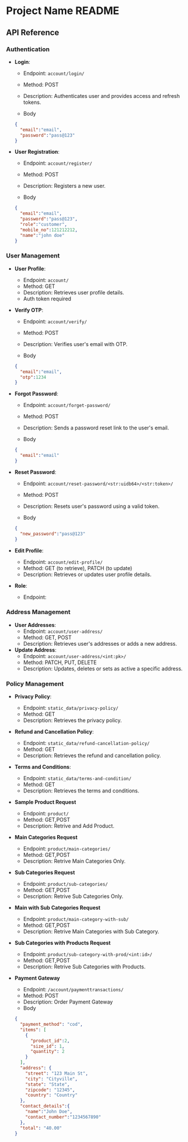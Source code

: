 # Project Name README

## API Reference

### Authentication
- **Login**: 
  - Endpoint: `account/login/`
  - Method: POST
  - Description: Authenticates user and provides access and refresh tokens.

  - Body

  ```json
  {
    "email":"email",
    "password":"pass@123"
  }
  ```

- **User Registration**: 
  - Endpoint: `account/register/`
  - Method: POST
  - Description: Registers a new user.

  - Body

  ```json
  {
    "email":"email",
    "password":"pass@123",
    "role":"customer",
    "mobile_no":121212212,
    "name":"john doe"
  }
  ```

### User Management
- **User Profile**: 
  - Endpoint: `account/`
  - Method: GET
  - Description: Retrieves user profile details.
  - Auth token required

- **Verify OTP**: 
  - Endpoint: `account/verify/`
  - Method: POST
  - Description: Verifies user's email with OTP.

  - Body

  ```json
  {
    "email":"email",
    "otp":1234
  }
  ```

- **Forgot Password**: 
  - Endpoint: `account/forget-password/`
  - Method: POST
  - Description: Sends a password reset link to the user's email.

  - Body

  ```json
  {
    "email":"email"
  }
  ```

- **Reset Password**: 
  - Endpoint: `account/reset-password/<str:uidb64>/<str:token>/`
  - Method: POST
  - Description: Resets user's password using a valid token.

  - Body

  ```json
  {
    "new_password":"pass@123"
  }
  ```

- **Edit Profile**: 
  - Endpoint: `account/edit-profile/`
  - Method: GET (to retrieve), PATCH (to update)
  - Description: Retrieves or updates user profile details.

  

- **Role**:
  - Endpoint: 

### Address Management
- **User Addresses**: 
  - Endpoint: `account/user-address/`
  - Method: GET, POST
  - Description: Retrieves user's addresses or adds a new address.
- **Update Address**: 
  - Endpoint: `account/user-address/<int:pk>/`
  - Method: PATCH, PUT, DELETE
  - Description: Updates, deletes or sets as active a specific address.

### Policy Management
- **Privacy Policy**: 
  - Endpoint: `static_data/privacy-policy/`
  - Method: GET
  - Description: Retrieves the privacy policy.

- **Refund and Cancellation Policy**: 
  - Endpoint: `static_data/refund-cancellation-policy/`
  - Method: GET
  - Description: Retrieves the refund and cancellation policy.

- **Terms and Conditions**: 
  - Endpoint: `static_data/terms-and-condition/`
  - Method: GET
  - Description: Retrieves the terms and conditions.


- **Sample Product Request**
  - Endpoint: `product/`
  - Method: GET,POST
  - Description: Retrive and Add Product.

- **Main Categories Request**
  - Endpoint: `product/main-categories/`
  - Method: GET,POST
  - Description: Retrive Main Categories Only.

- **Sub Categories Request**
  - Endpoint: `product/sub-categories/`
  - Method: GET,POST
  - Description: Retrive Sub Categories Only.

- **Main with Sub Categories Request**
  - Endpoint: `product/main-category-with-sub/`
  - Method: GET,POST
  - Description: Retrive Main Categories with Sub Category.

- **Sub Categories with Products Request**
  - Endpoint: `product/sub-category-with-prod/<int:id>/`
  - Method: GET,POST
  - Description: Retrive Sub Categories with Products.

- **Payment Gateway**
  - Endpoint: `/account/paymenttransactions/`
  - Method: POST
  - Description: Order Payment Gateway
  - Body

  ```json
  {
    "payment_method": "cod",
    "items": [
      {
        "product_id":2,
        "size_id": 1,
        "quantity": 2
      }
    ],
    "address": {
      "street": "123 Main St",
      "city": "Cityville",
      "state": "State",
      "zipcode": "12345",
      "country": "Country"
    },
    "contact_details":{
      "name":"John Doe",
      "contact_number":"1234567890"
    },
    "total": "40.00"
  }
  ```